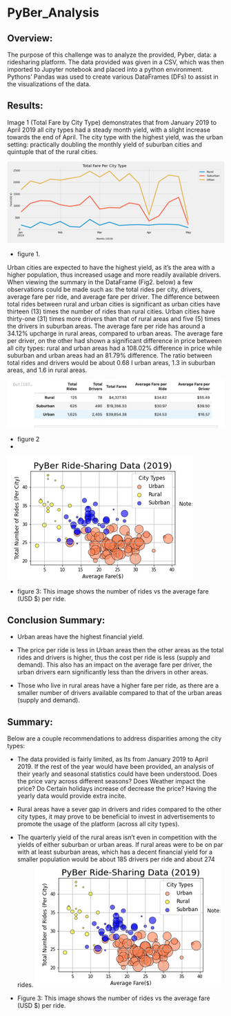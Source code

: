 # PyBer_Analysis
## Overview:

The purpose of this challenge was to analyze the provided, Pyber, data: a ridesharing platform. The data provided was given in a CSV, which was then imported to Jupyter notebook and placed into a python environment. Pythons’ Pandas was used to create various DataFrames (DFs) to assist in the visualizations of the data.


## Results:

Image 1 (Total Fare by City Type) demonstrates that from January 2019 to April 2019 all city types had a steady month yield, with a slight increase towards the end of April.  The city type with the highest yield, was the urban setting: practically doubling the monthly yield of suburban cities and quintuple that of the rural cities.  


![](analysis/pyber_fare_summary.png)
* figure 1. 

Urban cities are expected to have the highest yield, as it’s the area with a higher population, thus increased usage and more readily available drivers. When viewing the summary in the DataFrame (Fig2. below) a few observations could be made such as: the total rides per city, drivers, average fare per ride, and average fare per driver. The difference between total rides between rural and urban cities is significant as urban cities have thirteen (13) times the number of rides than rural cities. Urban cities have thirty-one (31) times more drivers than that of rural areas and five (5) times the drivers in suburban areas. The average fare per ride has around a 34.12% upcharge in rural areas, compared to urban areas. The average fare per driver, on the other had shown a significant difference in price between all city types: rural and urban areas had a 108.02% difference in price while suburban and urban areas had an 81.79% difference. The ratio between total rides and drivers would be about 0.68 I urban areas, 1.3 in suburban areas, and 1.6 in rural areas. 


![](analysis/Pyber_summary.png)
* figure 2
* 
 ![](analysis/Fig1.png)
* figure 3: This image shows the number of rides vs the average fare (USD $) per ride.

## Conclusion Summary: 
* Urban areas have the highest financial yield.

* The price per ride is less in Urban areas then the other areas as the total rides and drivers is higher, thus the cost per ride is less (supply and demand). This also has an impact on the average fare per driver, the urban drivers earn significantly less than the drivers in other areas.

* Those who live in rural areas have a higher fare per ride, as there are a smaller number of drivers available compared to that of the urban areas (supply and demand).

## Summary:

Below are a couple recommendations to address disparities among the city types:

* The data provided is fairly limited, as Its from January 2019 to April 2019. If the rest of the year would have been provided, an analysis of their yearly and seasonal statistics could have been understood. Does the price vary across different seasons? Does Weather impact the price? Do Certain holidays increase of decrease the price? Having the yearly data would provide extra incite. 

*	Rural areas have a sever gap in drivers and rides compared to the other city types, it may prove to be beneficial to invest in advertisements to promote the usage of the platform (across all city types).

* The quarterly yield of the rural areas isn’t even in competition with the yields of either suburban or urban areas. If rural areas were to be on par with at least suburban areas, which has a decent financial yield for a smaller population would be about 185 drivers per ride and about 274 rides. 
![](analysis/Fig1.png)
* Figure 3: This image shows the number of rides vs the average fare (USD $) per ride.

